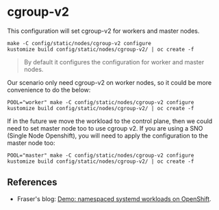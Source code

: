 # cgroup-v2

This configuration will set cgroup-v2 for workers and master nodes.

```shell
make -C config/static/nodes/cgroup-v2 configure
kustomize build config/static/nodes/cgroup-v2/ | oc create -f
```

> By default it configures the configuration for worker and master nodes.

Our scenario only need cgroup-v2 on worker nodes, so it could be more
convenience to do the below:

```shell
POOL="worker" make -C config/static/nodes/cgroup-v2 configure
kustomize build config/static/nodes/cgroup-v2/ | oc create -f
```

If in the future we move the workload to the control plane, then we
could need to set master node too to use cgroup v2. If you are using a
SNO (Single Node Openshift), you will need to apply the configuration to
the master node too:

```shell
POOL="master" make -C config/static/nodes/cgroup-v2 configure
kustomize build config/static/nodes/cgroup-v2/ | oc create -f
```

## References

- Fraser's blog: [Demo: namespaced systemd workloads on OpenShift](https://frasertweedale.github.io/blog-redhat/posts/2021-07-22-openshift-systemd-workload-demo.html).

